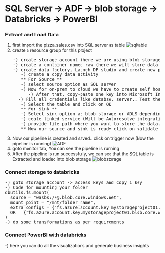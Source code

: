# SQL Server -> ADF -> blob storage -> Databricks -> PowerBI <br>
### Extract and Load Data <br>
1) first import the pizza_sales.csv into SQL server as table
![sqltable](https://github.com/BasitAli05/DataEngineering-Projects/assets/106751594/a0a5e584-7cab-445d-9f1f-e5d832e32855)
2) create a resource group for this project 
<pre>   -) create storage account (here we are using blob storage) 
   -) create a container named raw (here we will store data from SQL server)
   -) create data factory, Launch DF studio and create new pipeline
      -) create a copy data activity 
      ** For Source **
      -) select source option as SQL server
      -) Now for on-prem to cloud we have to create self hosted integration runtime, create that one
         -) After that, copy-paste one key into Microsoft Integration runtime configuration manager and register
	 -) Fill all credentials like databse, server.. Test the connection and create new linked service
      -) Select the table and click on OK
      ** For Sink **
      -) Select sink option as blob storage or ADLS depending on your requirements (also select file format)
      -) ceate linked service (Will be Autoresolve integration) and provide all details required click create
      -) provide file path where you want to store the data.. click on ok
      ** Now our source and sink is ready click on validate and then publish all ** </pre>
3) Now our pipeline is created and saved.. click on trigger now (Now the pipeline is running)
![ADF](https://github.com/BasitAli05/DataEngineering-Projects/assets/106751594/315eb9ee-0b90-453f-b958-445e74089d05)
4) goto monitor tab, You can see the pipeline is running
5) After the pipeline is run successfully, we can see that the SQL table is Extracted and loaded into blob storage
![blobstorage](https://github.com/BasitAli05/DataEngineering-Projects/assets/106751594/44fbed1d-c38e-475b-b87d-a0954851f6bd)

### Connect storage to databricks
<pre>-) goto storage account -> access keys and copy 1 key 
-) Code for mounting your folder
dbutils.fs.mount(
  source = "wasbs://<container-name>@<storage-account>.blob.core.windows.net",
  mount_point = "/mnt/folder_name",
  extra_configs = {"fs.azure.account.key.mystorageproject01.blob.core.windows.net":"paste your access-key"}
  OR   {"fs.azure.account.key.mystorageproject01.blob.core.windows.net":dbutils.secret.get(scope = "<scope-name>", key = "<key-name>")}
)
-) do some transformations as per requirements
</pre>
### Connect PowerBI with databricks
-) here you can do all the visualizations and generate business insights
